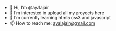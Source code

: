 - 👋 Hi, I’m @ayalajair
- 👀 I’m interested in upload all my proyects here
- 🌱 I’m currently learning html5 css3 and javascript
- 📫 How to reach me: ayalajair@gmail.com
